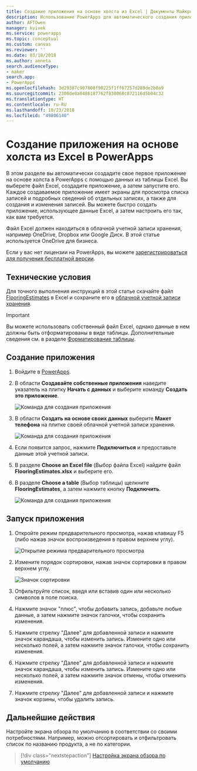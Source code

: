 ```yaml
---
title: Создание приложения на основе холста из Excel | Документы Майкрософт
description: Использование PowerApps для автоматического создания приложения на основе холста из файла Excel, хранящегося в облачной учетной записи хранения
author: AFTOwen
manager: kvivek
ms.service: powerapps
ms.topic: conceptual
ms.custom: canvas
ms.reviewer: ''
ms.date: 03/18/2018
ms.author: anneta
search.audienceType:
- maker
search.app:
- PowerApps
ms.openlocfilehash: 3d29387c907808f90225f1ff67257d289de2b0a9
ms.sourcegitcommit: 2300de0a0486187762f830068c872116d5b04c32
ms.translationtype: HT
ms.contentlocale: ru-RU
ms.lasthandoff: 10/23/2018
ms.locfileid: "49806140"
---
```

# <a name="generate-a-canvas-app-from-excel-in-powerapps"></a>Создание приложения на основе холста из Excel в PowerApps

В этом разделе вы автоматически создадите свое первое приложение на основе холста в PowerApps с помощью данных из таблицы Excel. Вы выберете файл Excel, создадите приложение, а затем запустите его. Каждое создаваемое приложение имеет экраны для просмотра списка записей и подробных сведений об отдельных записях, а также для создания и изменения записей. Вы можете быстро создать приложение, использующее данные Excel, а затем настроить его так, как вам требуется. 

Файл Excel должен находиться в облачной учетной записи хранения, например OneDrive, Dropbox или Google Диск. В этой статье используется OneDrive для бизнеса.

Если у вас нет лицензии на PowerApps, вы можете [зарегистрироваться для получения бесплатной версии](../signup-for-powerapps.md).

## <a name="prerequisites"></a>Технические условия

Для точного выполнения инструкций в этой статье скачайте файл [FlooringEstimates](https://az787822.vo.msecnd.net/documentation/get-started-from-data/FlooringEstimates.xlsx) в Excel и сохраните его в [облачной учетной записи хранения](connections/cloud-storage-blob-connections.md).

> [!IMPORTANT]
> Вы можете использовать собственный файл Excel, однако данные в нем должны быть отформатированы в виде таблицы. Дополнительные сведения см. в разделе [Форматирование таблицы](how-to-excel-tips.md). 

## <a name="generate-the-app"></a>Создание приложения

1. Войдите в [PowerApps](https://web.powerapps.com?utm_source=padocs&utm_medium=linkinadoc&utm_campaign=referralsfromdoc).

1. В области **Создавайте собственные приложения** наведите указатель на плитку **Начать с данных** и выберите команду **Создать это приложение**.

    ![Команда для создания приложения](./media/get-started-create-from-data/start-from-data.png)

1. В области **Создать на основе своих данных** выберите **Макет телефона** на плитке своей облачной учетной записи хранения.

    ![Команда для создания приложения](./media/get-started-create-from-data/odfb-tile.png)

1. Если появится запрос, нажмите **Подключиться** и предоставьте данные этой учетной записи.

1. В разделе **Choose an Excel file** (Выбор файла Excel) найдите файл **FlooringEstimates.xlsx** и выберите его. 

1. В разделе **Choose a table** (Выбор таблицы) щелкните **FlooringEstimates**, а затем нажмите кнопку **Подключить**.

    ![Команда для создания приложения](./media/get-started-create-from-data/choose-table.png)

## <a name="run-the-app"></a>Запуск приложения

1. Откройте режим предварительного просмотра, нажав клавишу F5 (либо нажав значок воспроизведения в правом верхнем углу).

    ![Открытие режима предварительного просмотра](./media/get-started-create-from-data/open-preview.png)

1. Измените порядок сортировки, нажав значок сортировки в правом верхнем углу.

    ![Значок сортировки](./media/get-started-create-from-data/sort-icon.png)

1. Отфильтруйте список, введя или вставив один или несколько символов в поле поиска.

1. Нажмите значок "плюс", чтобы добавить запись, добавьте любые данные, а затем нажмите значок галочки, чтобы сохранить изменения.

1. Нажмите стрелку "Далее" для добавленной записи и нажмите значок карандаша, чтобы изменить запись. Измените одно или несколько полей, а затем нажмите значок галочки, чтобы сохранить изменения.

1. Нажмите стрелку "Далее" для добавленной записи и нажмите значок карандаша, чтобы изменить запись. Измените одно или несколько полей, а затем нажмите значок отмены, чтобы отменить изменения.

1. Нажмите стрелку "Далее" для добавленной записи и нажмите значок корзины, чтобы удалить запись.

## <a name="next-steps"></a>Дальнейшие действия

Настройте экрана обзора по умолчанию в соответствии со своими потребностями. Например, можно отсортировать и отфильтровать список по названию продукта, а не по категории.

> [!div class="nextstepaction"]
> [Настройка экрана обзора по умолчанию](customize-layout-sharepoint.md)
